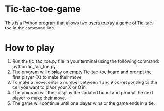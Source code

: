 # Tic-tac-toe-game
This is a Python program that allows two users to play a game of Tic-tac-toe in the command line.

# How to play
1. Run the tic_tac_toe.py file in your terminal using the following command: python tic_tac_toe.py
2. The program will display an empty Tic-tac-toe board and prompt the first player (X) to make their move.
3. To make a move, enter a number between 1 and 9 corresponding to the cell you want to place your X or O in.
4. The program will then display the updated board and prompt the next player to make their move.
5. The game will continue until one player wins or the game ends in a tie.
